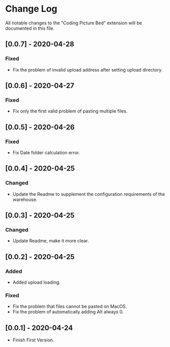 # Change Log
All notable changes to the "Coding Picture Bed" extension will be documented in this file.

## [0.0.7] - 2020-04-28
### Fixed
- Fix the problem of invalid upload address after setting upload directory.

## [0.0.6] - 2020-04-27
### Fixed
- Fix only the first valid problem of pasting multiple files.

## [0.0.5] - 2020-04-26
### Fixed
- Fix Date folder calculation error.

## [0.0.4] - 2020-04-25
### Changed
- Update the Readme to supplement the configuration requirements of the warehouse.

## [0.0.3] - 2020-04-25
### Changed
- Update Readme, make it more clear.

## [0.0.2] - 2020-04-25
### Added
- Added upload loading.

### Fixed
- Fix the problem that files cannot be pasted on MacOS.
- Fix the problem of automatically adding Alt always 0.

## [0.0.1] - 2020-04-24
- Finish First Version.
